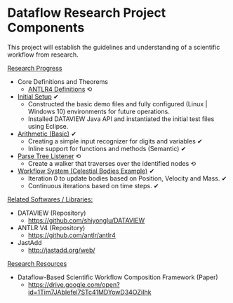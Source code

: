 # Dataflow Research Project Components
This project will establish the guidelines and understanding of a scientific workflow from research.

<ins>Research Progress</ins>
- Core Definitions and Theorems
  - [ANTLR4 Definitions](https://github.com/luaywadie/dataflow_research/wiki/ANTLR-Classes) ⟲
- [Initial Setup](https://github.com/luaywadie/dataflow_research/tree/master/builds/initial_phase) ✔
  - Constructed the basic demo files and fully configured (Linux | Windows 10) environments for future operations.
  - Installed DATAVIEW Java API and instantiated the initial test files using Eclipse.
- [Arithmetic (Basic)](https://github.com/luaywadie/dataflow_research/tree/master/builds/arithmetic) ✔
  - Creating a simple input recognizer for digits and variables ✔
  - Inline support for functions and methods (Semantic) ✔
- [Parse Tree Listener](https://github.com/luaywadie/dataflow_research/tree/master/builds/parse_tree_listener) ⟲
  - Create a walker that traverses over the identified nodes ⟲
- [Workflow System (Celestial Bodies Example)](https://github.com/luaywadie/dataflow_research/tree/master/NBody) ✔
  - Iteration 0 to update bodies based on Position, Velocity and Mass. ✔
  - Continuous iterations based on time steps. ✔

<ins>Related Softwares / Libraries:</ins>
- DATAVIEW (Repository)
  - https://github.com/shiyonglu/DATAVIEW
- ANTLR V4 (Repository)
  - https://github.com/antlr/antlr4
- JastAdd
  - http://jastadd.org/web/
  
<ins>Research Resources</ins>
- Dataflow-Based Scientific Workflow Composition Framework (Paper)
  - https://drive.google.com/open?id=1Tim7JAbIefel7STc41MDYowD34OZiIhk
